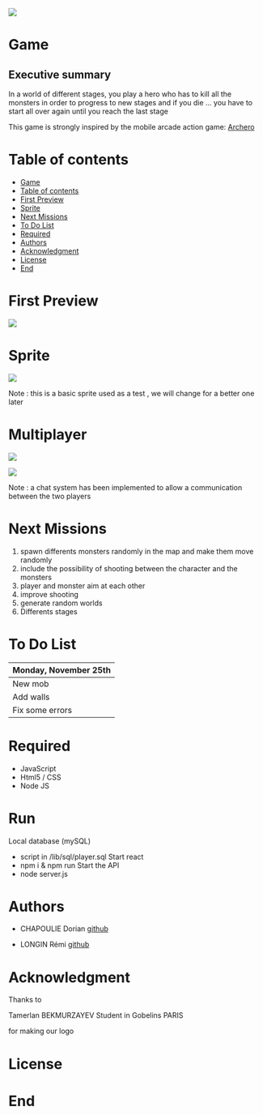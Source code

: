 ![](https://i.ibb.co/k56htP7/Screenshot-3.png)


# Game

## Executive summary
In a world of different stages, you play a hero who has to kill all the monsters in order to progress to new stages and if you die ... you have to start all over again until you reach the last stage

This game is strongly inspired by the mobile arcade action game:  [Archero](https://play.google.com/store/apps/details?id=com.habby.archero&hl=fr)

# Table of contents

<!--ts-->
   * [Game](#Game)
   * [Table of contents](#table-of-contents)
   * [First Preview](#First-Preview)
   * [Sprite](#Sprite)
   * [Next Missions](#Next-Mission)
   * [To Do List ](#To-do-list)
   * [Required](#Required)
   * [Authors](#Authors)
   * [Acknowledgment](#Acknowledgment)
   * [License](#License)
   * [End](#End)
 
<!--te-->

# First Preview

![](https://i.ibb.co/wzycXPG/Screenshot-6.png)


# Sprite

![](https://i.ibb.co/wzjjVzG/Screenshot-9.png)

Note : this is a basic sprite used as a test , we will change for a better one later


# Multiplayer 

![](https://i.ibb.co/pKkPZS4/Screenshot-7.png)

![](https://i.ibb.co/7zCgXmw/Screenshot-8.png)

Note : a chat system has been implemented to allow a communication between the two players

# Next Missions

1. spawn differents monsters randomly in the map and make them move randomly
2. include the possibility of shooting between the character and the monsters
3. player and monster aim at each other
4. improve shooting
5. generate random worlds
6. Differents stages


# To Do List  


| Monday, November 25th |  
| --------- | 
|  New mob  |
|  Add walls  |    
|  Fix some errors |   

# Required

+ JavaScript
+ Html5 / CSS
+ Node JS

# Run 
Local database (mySQL) 
  - script in /lib/sql/player.sql
Start react
  - npm i & npm run
Start the API
  - node server.js

# Authors

+ CHAPOULIE Dorian  [github](https://github.com/none06)

+ LONGIN Rémi [github](https://github.com/remiLNG)

# Acknowledgment

Thanks to 

Tamerlan BEKMURZAYEV Student in Gobelins PARIS


for making our logo


# License


# End
